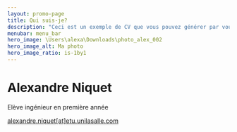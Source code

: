 ```yaml
---
layout: promo-page
title: Qui suis-je?
description: "Ceci est un exemple de CV que vous pouvez générer par vous-même"
menubar: menu_bar
hero_image: \Users\alexa\Downloads\photo_alex_002
hero_image_alt: Ma photo
hero_image_ratio: is-1by1
---
```


# Alexandre Niquet
Elève ingénieur en première année



[alexandre.niquet[at]etu.unilasalle.com](mailto:alexandre.niquet@etu.unilasalle.com)





